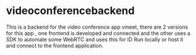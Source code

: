 # videoconferencebackend

This is a backend for the video conference app vmeet, there are 2 versions for this app , one frontend is developed and connected and the other uses a SDK to automate some WebRTC and uses this for ID
Run locally or host it and connect to the frontend application. 
